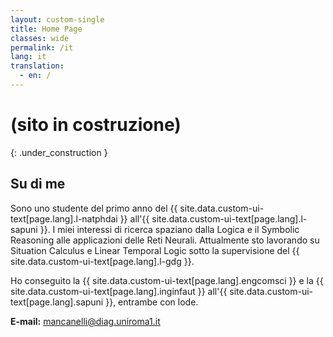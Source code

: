 ```yaml
---
layout: custom-single
title: Home Page
classes: wide
permalink: /it
lang: it
translation: 
  - en: /
---
```


# (sito in costruzione)
{: .under_construction }

## Su di me

Sono uno studente del primo anno del {{ site.data.custom-ui-text[page.lang].l-natphdai }} all'{{ site.data.custom-ui-text[page.lang].l-sapuni }}.
I miei interessi di ricerca spaziano dalla Logica e il Symbolic Reasoning alle applicazioni delle Reti Neurali.
Attualmente sto lavorando su Situation Calculus e Linear Temporal Logic sotto la supervisione del {{ site.data.custom-ui-text[page.lang].l-gdg }}.

Ho conseguito la {{ site.data.custom-ui-text[page.lang].engcomsci }} e la {{ site.data.custom-ui-text[page.lang].inginfaut }} all'{{ site.data.custom-ui-text[page.lang].sapuni }}, entrambe con lode.

**E-mail:** mancanelli@diag.uniroma1.it
